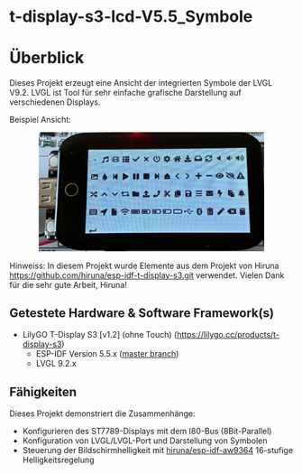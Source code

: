 # t-display-s3-lcd-V5.5_Symbole

# Überblick
Dieses Projekt erzeugt eine Ansicht der integrierten Symbole der LVGL V9.2. LVGL ist Tool für sehr einfache grafische Darstellung auf verschiedenen Displays.

Beispiel Ansicht:
<div align="center">
<img src="doc/LVGL_Symbole.jpg" alt="Darstellung Symbole" width="400"/>
</div>


Hinweiss: In diesem Projekt wurde Elemente aus dem Projekt von Hiruna https://github.com/hiruna/esp-idf-t-display-s3.git verwendet.
Vielen Dank für die sehr gute Arbeit, Hiruna!


## Getestete Hardware & Software Framework(s)
* LilyGO T-Display S3 [v1.2] (ohne Touch) (https://lilygo.cc/products/t-display-s3)
  * ESP-IDF Version 5.5.x ([master branch](https://github.com/espressif/esp-idf))
  * LVGL 9.2.x


## Fähigkeiten

Dieses Projekt demonstriert die Zusammenhänge:

* Konfigurieren des ST7789-Displays mit dem I80-Bus (8Bit-Parallel)
* Konfiguration von LVGL/LVGL-Port und Darstellung von Symbolen
* Steuerung der Bildschirmhelligkeit mit [hiruna/esp-idf-aw9364](https://github.com/hiruna/esp-idf-aw9364.git)
  16-stufige Helligkeitsregelung
